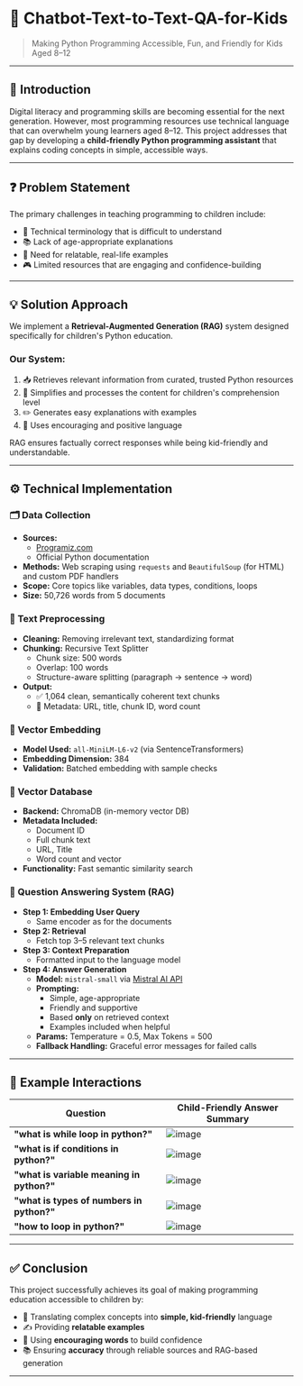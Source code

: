# 🧒     Chatbot-Text-to-Text-QA-for-Kids

> Making Python Programming Accessible, Fun, and Friendly for Kids Aged 8–12

---

## 📘 Introduction

Digital literacy and programming skills are becoming essential for the next generation. However, most programming resources use technical language that can overwhelm young learners aged 8–12. This project addresses that gap by developing a **child-friendly Python programming assistant** that explains coding concepts in simple, accessible ways.

---

## ❓ Problem Statement

The primary challenges in teaching programming to children include:

- 🧠 Technical terminology that is difficult to understand  
- 📚 Lack of age-appropriate explanations  
- 🧸 Need for relatable, real-life examples  
- 🎮 Limited resources that are engaging and confidence-building  

---

## 💡 Solution Approach

We implement a **Retrieval-Augmented Generation (RAG)** system designed specifically for children's Python education.

### Our System:
1. 📥 Retrieves relevant information from curated, trusted Python resources  
2. 🧽 Simplifies and processes the content for children's comprehension level  
3. ✏️ Generates easy explanations with examples  
4. 🎉 Uses encouraging and positive language  

RAG ensures factually correct responses while being kid-friendly and understandable.

---

## ⚙️ Technical Implementation

### 🗂️ Data Collection

- **Sources:**  
  - [Programiz.com](https://programiz.com)  
  - Official Python documentation  
- **Methods:** Web scraping using `requests` and `BeautifulSoup` (for HTML) and custom PDF handlers  
- **Scope:** Core topics like variables, data types, conditions, loops  
- **Size:** 50,726 words from 5 documents

### 🔧 Text Preprocessing

- **Cleaning:** Removing irrelevant text, standardizing format  
- **Chunking:** Recursive Text Splitter  
  - Chunk size: 500 words  
  - Overlap: 100 words  
  - Structure-aware splitting (paragraph → sentence → word)  
- **Output:**  
  - ✅ 1,064 clean, semantically coherent text chunks  
  - 🧾 Metadata: URL, title, chunk ID, word count

### 🔎 Vector Embedding

- **Model Used:** `all-MiniLM-L6-v2` (via SentenceTransformers)  
- **Embedding Dimension:** 384  
- **Validation:** Batched embedding with sample checks

### 🧠 Vector Database

- **Backend:** ChromaDB (in-memory vector DB)  
- **Metadata Included:**  
  - Document ID  
  - Full chunk text  
  - URL, Title  
  - Word count and vector  
- **Functionality:** Fast semantic similarity search

### 🤖 Question Answering System (RAG)

- **Step 1: Embedding User Query**  
  - Same encoder as for the documents  
- **Step 2: Retrieval**  
  - Fetch top 3–5 relevant text chunks  
- **Step 3: Context Preparation**  
  - Formatted input to the language model  
- **Step 4: Answer Generation**  
  - **Model:** `mistral-small` via [Mistral AI API](https://docs.mistral.ai)  
  - **Prompting:**  
    - Simple, age-appropriate  
    - Friendly and supportive  
    - Based **only** on retrieved context  
    - Examples included when helpful  
  - **Params:** Temperature = 0.5, Max Tokens = 500  
  - **Fallback Handling:** Graceful error messages for failed calls

---

## 🧪 Example Interactions

| Question | Child-Friendly Answer Summary |
|---------|-------------------------------|
| **"what is while loop in python?"** | ![image](https://github.com/user-attachments/assets/1524b666-fbee-41ea-8dd0-066e547fa6be) |
| **"what is if conditions in python?"** | ![image](https://github.com/user-attachments/assets/c2c1eb8b-4c8a-4778-9d12-0a46bf9c0502) |
| **"what is variable meaning in python?"** | ![image](https://github.com/user-attachments/assets/5452980d-688e-40c8-8515-e4b783f5409c) |
| **"what is types of numbers in python?"** | ![image](https://github.com/user-attachments/assets/667c3f89-f135-4116-bbe4-e257a08b96a9) |
| **"how to loop in python?"** | ![image](https://github.com/user-attachments/assets/b2846d4e-9ed4-4345-93b3-27958d284fb0) |

---

## ✅ Conclusion

This project successfully achieves its goal of making programming education accessible to children by:

- 🧒 Translating complex concepts into **simple, kid-friendly** language  
- ✍️ Providing **relatable examples**  
- 🎈 Using **encouraging words** to build confidence  
- 📚 Ensuring **accuracy** through reliable sources and RAG-based generation

---


